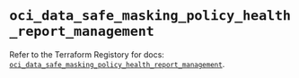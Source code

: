 # `oci_data_safe_masking_policy_health_report_management`

Refer to the Terraform Registory for docs: [`oci_data_safe_masking_policy_health_report_management`](https://registry.terraform.io/providers/oracle/oci/6.18.0/docs/resources/data_safe_masking_policy_health_report_management).
